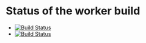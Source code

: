 # Status of the worker build

- [![Build Status](http://ec2-13-212-193-111.ap-southeast-1.compute.amazonaws.com:8080/buildStatus/icon?job=instavote%2Fworker-build)](http://ec2-13-212-193-111.ap-southeast-1.compute.amazonaws.com:8080/job/instavote/job/worker-build/)
- [![Build Status](http://ec2-13-212-193-111.ap-southeast-1.compute.amazonaws.com:8080/buildStatus/icon?job=instavote%2Fworker-test&subject=Unit%20Tests)](http://ec2-13-212-193-111.ap-southeast-1.compute.amazonaws.com:8080/job/instavote/job/worker-test/)
